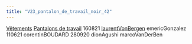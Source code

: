 ```yaml
---
title: "V23_pantalon_de_travail_noir_42"
---
```


[Vêtements](notes/equipements/L_Vetements.md) [Pantalons de travail](notes/equipements/vetements/V_PantalonsDeTravail.md) 160821 [laurentVonBergen](notes/equipements/utilisateurs/laurentVonBergen.md)
emericGonzalez
110621 corentinBOUDARD
280920 dionAgushi
marcoVanDerBen